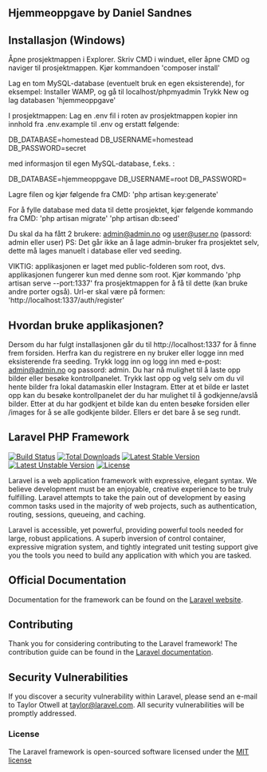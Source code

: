 ## Hjemmeoppgave by Daniel Sandnes

## Installasjon (Windows)

Åpne prosjektmappen i Explorer.
Skriv CMD i winduet, eller åpne CMD og naviger til prosjektmappen.
Kjør kommandoen 'composer install'

Lag en tom MySQL-database (eventuelt bruk en egen eksisterende), for eksempel:
Installer WAMP, og gå til localhost/phpmyadmin
Trykk New og lag databasen 'hjemmeoppgave'

I prosjektmappen: 
Lag en .env fil i roten av prosjektmappen
kopier inn innhold fra .env.example til .env og erstatt følgende:

DB_DATABASE=homestead
DB_USERNAME=homestead
DB_PASSWORD=secret

med informasjon til egen MySQL-database, f.eks. :

DB_DATABASE=hjemmeoppgave
DB_USERNAME=root
DB_PASSWORD=

Lagre filen og kjør følgende fra CMD:
'php artisan key:generate'

For å fylle database med data til dette prosjektet, kjør følgende kommando fra CMD:
'php artisan migrate'
'php artisan db:seed'

Du skal da ha fått 2 brukere: admin@admin.no og user@user.no (passord: admin eller user)
PS: Det går ikke an å lage admin-bruker fra prosjektet selv, dette må lages manuelt i database eller ved seeding.

VIKTIG: applikasjonen er laget med public-folderen som root, dvs. applikasjonen fungerer kun med denne som root.
Kjør kommando 'php artisan serve --port:1337' fra prosjektmappen for å få til dette (kan bruke andre porter også).
Url-er skal være på formen: 'http://localhost:1337/auth/register'

## Hvordan bruke applikasjonen?

Dersom du har fulgt installasjonen går du til http://localhost:1337 for å finne frem forsiden.
Herfra kan du registrere en ny bruker eller logge inn med eksisterende fra seeding.
Trykk logg inn og logg inn med e-post: admin@admin.no og passord: admin.
Du har nå mulighet til å laste opp bilder eller besøke kontrollpanelet.
Trykk last opp og velg selv om du vil hente bilder fra lokal datamaskin eller Instagram.
Etter at et bilde er lastet opp kan du besøke kontrollpanelet der du har mulighet til å godkjenne/avslå bilder.
Etter at du har godkjent et bilde kan du enten besøke forsiden eller /images for å se alle godkjente bilder.
Ellers er det bare å se seg rundt.

## Laravel PHP Framework

[![Build Status](https://travis-ci.org/laravel/framework.svg)](https://travis-ci.org/laravel/framework)
[![Total Downloads](https://poser.pugx.org/laravel/framework/d/total.svg)](https://packagist.org/packages/laravel/framework)
[![Latest Stable Version](https://poser.pugx.org/laravel/framework/v/stable.svg)](https://packagist.org/packages/laravel/framework)
[![Latest Unstable Version](https://poser.pugx.org/laravel/framework/v/unstable.svg)](https://packagist.org/packages/laravel/framework)
[![License](https://poser.pugx.org/laravel/framework/license.svg)](https://packagist.org/packages/laravel/framework)

Laravel is a web application framework with expressive, elegant syntax. We believe development must be an enjoyable, creative experience to be truly fulfilling. Laravel attempts to take the pain out of development by easing common tasks used in the majority of web projects, such as authentication, routing, sessions, queueing, and caching.

Laravel is accessible, yet powerful, providing powerful tools needed for large, robust applications. A superb inversion of control container, expressive migration system, and tightly integrated unit testing support give you the tools you need to build any application with which you are tasked.

## Official Documentation

Documentation for the framework can be found on the [Laravel website](http://laravel.com/docs).

## Contributing

Thank you for considering contributing to the Laravel framework! The contribution guide can be found in the [Laravel documentation](http://laravel.com/docs/contributions).

## Security Vulnerabilities

If you discover a security vulnerability within Laravel, please send an e-mail to Taylor Otwell at taylor@laravel.com. All security vulnerabilities will be promptly addressed.

### License

The Laravel framework is open-sourced software licensed under the [MIT license](http://opensource.org/licenses/MIT)
